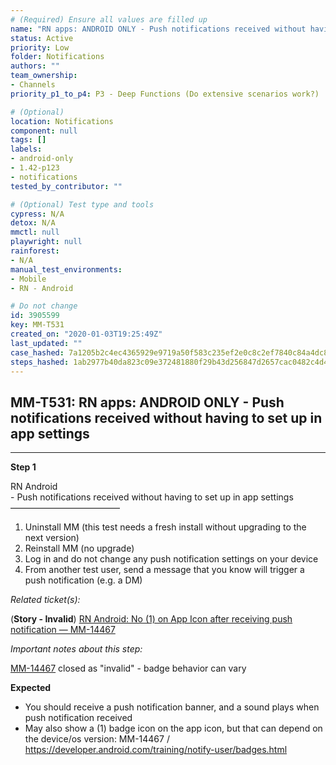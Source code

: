 ```yaml
---
# (Required) Ensure all values are filled up
name: "RN apps: ANDROID ONLY - Push notifications received without having to set up in app settings"
status: Active
priority: Low
folder: Notifications
authors: ""
team_ownership: 
- Channels
priority_p1_to_p4: P3 - Deep Functions (Do extensive scenarios work?)

# (Optional)
location: Notifications
component: null
tags: []
labels: 
- android-only
- 1.42-p123
- notifications
tested_by_contributor: ""

# (Optional) Test type and tools
cypress: N/A
detox: N/A
mmctl: null
playwright: null
rainforest: 
- N/A
manual_test_environments: 
- Mobile
- RN - Android

# Do not change
id: 3905599
key: MM-T531
created_on: "2020-01-03T19:25:49Z"
last_updated: ""
case_hashed: 7a1205b2c4ec4365929e9719a50f583c235ef2e0c8c2ef7840c84a4dc894ca79337d0160a1582bfdd4677153685dbeff
steps_hashed: 1ab2977b40da823c09e372481880f29b43d256847d2657cac0482c4d4eed505a85a34bc0500c642649bcc5f0d33beceb
---
```


<!-- (Auto-generated) Based on frontmatter's "key" and "name" -->

## MM-T531: RN apps: ANDROID ONLY - Push notifications received without having to set up in app settings

---

**Step 1**

RN Android\
\- Push notifications received without having to set up in app settings\
–––––––––––––––––––––––––

1. Uninstall MM (this test needs a fresh install without upgrading to the next version)
2. Reinstall MM (no upgrade)
3. Log in and do not change any push notification settings on your device
4. From another test user, send a message that you know will trigger a push notification (e.g. a DM)

_Related ticket(s):_

(**Story - Invalid**) [RN Android: No (1) on App Icon after receiving push notification — MM-14467](https://mattermost.atlassian.net/browse/MM-14467)

_Important notes about this step:_

[MM-14467](http://FIXED%20v1.22%20https%3A//mattermost.atlassian.net/browse/MM-14467) closed as "invalid" - badge behavior can vary

**Expected**

- You should receive a push notification banner, and a sound plays when push notification received
- May also show a (1) badge icon on the app icon, but that can depend on the device/os version: MM-14467 / <https://developer.android.com/training/notify-user/badges.html>

